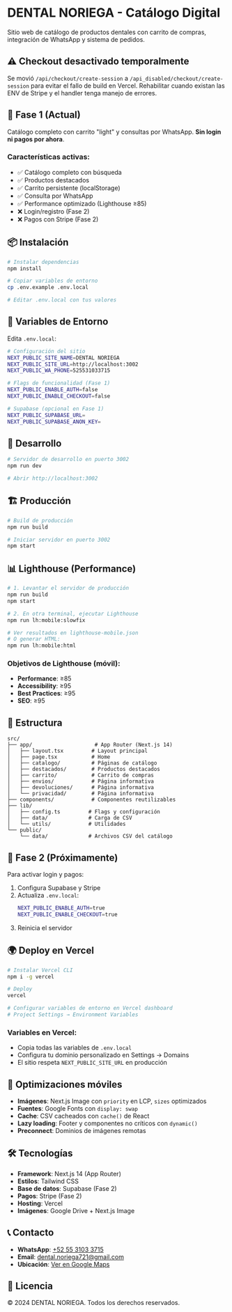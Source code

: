 # DENTAL NORIEGA - Catálogo Digital

Sitio web de catálogo de productos dentales con carrito de compras, integración de WhatsApp y sistema de pedidos.

## ⚠️ Checkout desactivado temporalmente

Se movió `/api/checkout/create-session` a `/api_disabled/checkout/create-session` para evitar el fallo de build en Vercel.
Rehabilitar cuando existan las ENV de Stripe y el handler tenga manejo de errores.

## 🚀 Fase 1 (Actual)

Catálogo completo con carrito "light" y consultas por WhatsApp. **Sin login ni pagos por ahora**.

### Características activas:

- ✅ Catálogo completo con búsqueda
- ✅ Productos destacados
- ✅ Carrito persistente (localStorage)
- ✅ Consulta por WhatsApp
- ✅ Performance optimizado (Lighthouse ≥85)
- ❌ Login/registro (Fase 2)
- ❌ Pagos con Stripe (Fase 2)

## 📦 Instalación

```bash
# Instalar dependencias
npm install

# Copiar variables de entorno
cp .env.example .env.local

# Editar .env.local con tus valores
```

## 🔧 Variables de Entorno

Edita `.env.local`:

```bash
# Configuración del sitio
NEXT_PUBLIC_SITE_NAME=DENTAL NORIEGA
NEXT_PUBLIC_SITE_URL=http://localhost:3002
NEXT_PUBLIC_WA_PHONE=525531033715

# Flags de funcionalidad (Fase 1)
NEXT_PUBLIC_ENABLE_AUTH=false
NEXT_PUBLIC_ENABLE_CHECKOUT=false

# Supabase (opcional en Fase 1)
NEXT_PUBLIC_SUPABASE_URL=
NEXT_PUBLIC_SUPABASE_ANON_KEY=
```

## 🏃 Desarrollo

```bash
# Servidor de desarrollo en puerto 3002
npm run dev

# Abrir http://localhost:3002
```

## 🏗️ Producción

```bash
# Build de producción
npm run build

# Iniciar servidor en puerto 3002
npm start
```

## 📊 Lighthouse (Performance)

```bash
# 1. Levantar el servidor de producción
npm run build
npm start

# 2. En otra terminal, ejecutar Lighthouse
npm run lh:mobile:slowfix

# Ver resultados en lighthouse-mobile.json
# O generar HTML:
npm run lh:mobile:html
```

### Objetivos de Lighthouse (móvil):

- **Performance**: ≥85
- **Accessibility**: ≥95
- **Best Practices**: ≥95
- **SEO**: ≥95

## 📁 Estructura

```
src/
├── app/                    # App Router (Next.js 14)
│   ├── layout.tsx         # Layout principal
│   ├── page.tsx           # Home
│   ├── catalogo/          # Páginas de catálogo
│   ├── destacados/        # Productos destacados
│   ├── carrito/           # Carrito de compras
│   ├── envios/            # Página informativa
│   ├── devoluciones/      # Página informativa
│   └── privacidad/        # Página informativa
├── components/            # Componentes reutilizables
├── lib/
│   ├── config.ts         # Flags y configuración
│   ├── data/             # Carga de CSV
│   └── utils/            # Utilidades
└── public/
    └── data/             # Archivos CSV del catálogo
```

## 🔐 Fase 2 (Próximamente)

Para activar login y pagos:

1. Configura Supabase y Stripe
2. Actualiza `.env.local`:
   ```bash
   NEXT_PUBLIC_ENABLE_AUTH=true
   NEXT_PUBLIC_ENABLE_CHECKOUT=true
   ```
3. Reinicia el servidor

## 🌍 Deploy en Vercel

```bash
# Instalar Vercel CLI
npm i -g vercel

# Deploy
vercel

# Configurar variables de entorno en Vercel dashboard
# Project Settings → Environment Variables
```

### Variables en Vercel:

- Copia todas las variables de `.env.local`
- Configura tu dominio personalizado en Settings → Domains
- El sitio respeta `NEXT_PUBLIC_SITE_URL` en producción

## 📱 Optimizaciones móviles

- **Imágenes**: Next.js Image con `priority` en LCP, `sizes` optimizados
- **Fuentes**: Google Fonts con `display: swap`
- **Cache**: CSV cacheados con `cache()` de React
- **Lazy loading**: Footer y componentes no críticos con `dynamic()`
- **Preconnect**: Dominios de imágenes remotas

## 🛠️ Tecnologías

- **Framework**: Next.js 14 (App Router)
- **Estilos**: Tailwind CSS
- **Base de datos**: Supabase (Fase 2)
- **Pagos**: Stripe (Fase 2)
- **Hosting**: Vercel
- **Imágenes**: Google Drive + Next.js Image

## 📞 Contacto

- **WhatsApp**: [+52 55 3103 3715](https://wa.me/525531033715)
- **Email**: dental.noriega721@gmail.com
- **Ubicación**: [Ver en Google Maps](https://maps.app.goo.gl/ruP2HHjLXtoKqnB57)

## 📄 Licencia

© 2024 DENTAL NORIEGA. Todos los derechos reservados.
